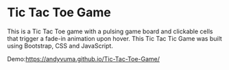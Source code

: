 # Tic Tac Toe Game
 This is a Tic Tac Toe game with a pulsing game board and clickable cells that trigger a fade-in animation upon hover. This Tic  Tac Tic Game was built using Bootstrap, CSS and JavaScript.
 
 
 Demo:https://andyvuma.github.io/Tic-Tac-Toe-Game/
 
 
